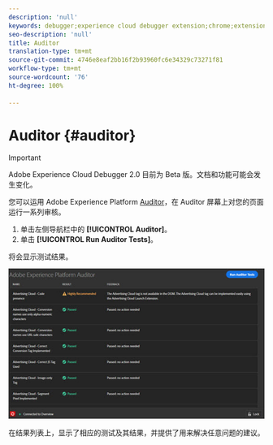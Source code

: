 ```yaml
---
description: 'null'
keywords: debugger;experience cloud debugger extension;chrome;extension;auditor;dtm;target
seo-description: 'null'
title: Auditor
translation-type: tm+mt
source-git-commit: 4746e8eaf2bb16f2b93960fc6e34329c73271f81
workflow-type: tm+mt
source-wordcount: '76'
ht-degree: 100%

---
```



# Auditor {#auditor}

>[!IMPORTANT]
>
>Adobe Experience Cloud Debugger 2.0 目前为 Beta 版。文档和功能可能会发生变化。

您可以运用 Adobe Experience Platform [Auditor](https://docs.adobe.com/content/help/en/auditor/using/overview.html)，在 Auditor 屏幕上对您的页面运行一系列审核。

1. 单击左侧导航栏中的 **[!UICONTROL Auditor]**。
1. 单击 **[!UICONTROL Run Auditor Tests]**。

将会显示测试结果。

![](assets/auditor-results.jpg)

在结果列表上，显示了相应的测试及其结果，并提供了用来解决任意问题的建议。